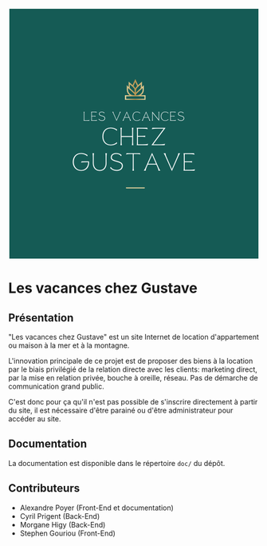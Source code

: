 <p align="center">
  <img src="public/img/logo.png">
</p>

# Les vacances chez Gustave

## Présentation

"Les vacances chez Gustave" est un site Internet de location d'appartement ou maison à la mer et à la montagne.

L'innovation principale de ce projet est de proposer des biens à la location par le biais privilégié de la relation directe avec les clients: marketing direct, par la mise en relation privée, bouche à oreille, réseau. Pas de démarche de communication grand public.

C'est donc pour ça qu'il n'est pas possible de s'inscrire directement à partir du site, il est nécessaire d'être parainé ou d'être administrateur pour accéder au site.

## Documentation

La documentation est disponible dans le répertoire ```doc/``` du dépôt.

## Contributeurs

- Alexandre Poyer (Front-End et documentation)
- Cyril Prigent (Back-End)
- Morgane Higy (Back-End)
- Stephen Gouriou (Front-End)